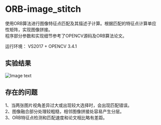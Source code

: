 # ORB-image_stitch
使用ORB算法进行图像特征点匹配及其描述子计算。根据匹配的特征点计算单应性矩阵，实现图像拼接。  
程序部分参数和实现细节参考了OPENCV源码及ORB算法论文。  

运行环境： VS2017 + OPENCV 3.4.1
## 实验结果
![Image text](https://github.com/JunFenngZhi/ORB-image_stitching/blob/master/results/result1_b.jpg)

## 存在的问题
1、当两张图片视角差异过大或出现较大选择时，会出现匹配错误。  
2、图像融合部分处理较粗糙，相邻图像拼接处容易产生分层。  
3、ORB特征点检测和匹配速度和论文相比略有差距。
